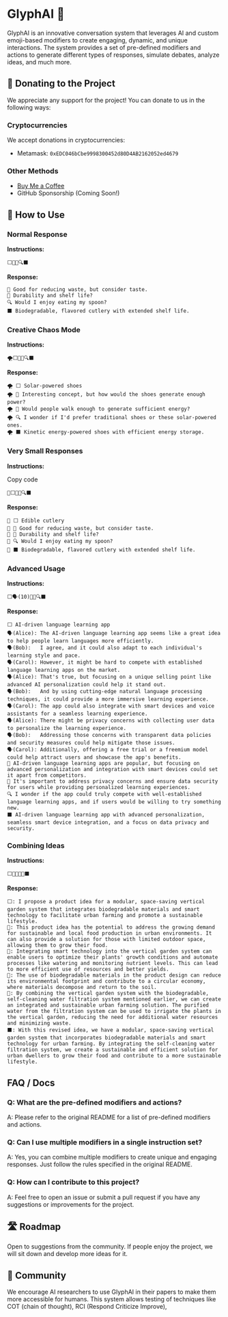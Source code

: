 
# GlyphAI 💌

GlyphAI is an innovative conversation system that leverages AI and custom emoji-based modifiers to create engaging, dynamic, and unique interactions. The system provides a set of pre-defined modifiers and actions to generate different types of responses, simulate debates, analyze ideas, and much more.

## 🎁 Donating to the Project

We appreciate any support for the project! You can donate to us in the following ways:

### Cryptocurrencies

We accept donations in cryptocurrencies:

-   Metamask: `0xEDC046bCbe9998300452d80D4AB2162052ed4679`

### Other Methods

-   [Buy Me a Coffee](https://www.buymeacoffee.com/HeadlessNexus)
-   GitHub Sponsorship (Coming Soon!)

## 🔨 How to Use

### Normal Response

**Instructions:**

```
⬜🔺🔬🔍⬛
```

**Response:**

```⬜ Edible cutlery
🔺 Good for reducing waste, but consider taste.
🔬 Durability and shelf life?
🔍 Would I enjoy eating my spoon?
⬛ Biodegradable, flavored cutlery with extended shelf life.
```

### Creative Chaos Mode

**Instructions:**
```
🌪⬜🔺🔬🔍⬛
``` 

**Response:**
```
🌪 ⬜ Solar-powered shoes
🌪 🔺 Interesting concept, but how would the shoes generate enough power?
🌪 🔬 Would people walk enough to generate sufficient energy?
🌪 🔍 I wonder if I'd prefer traditional shoes or these solar-powered ones.
🌪 ⬛ Kinetic energy-powered shoes with efficient energy storage.
``` 

### Very Small Responses

**Instructions:**

Copy code

`📏⬜🔺🔬🔍⬛` 

**Response:**

```
📏 ⬜ Edible cutlery
📏 🔺 Good for reducing waste, but consider taste.
📏 🔬 Durability and shelf life?
📏 🔍 Would I enjoy eating my spoon?
📏 ⬛ Biodegradable, flavored cutlery with extended shelf life.
``` 

### Advanced Usage

**Instructions:**
```
⬜🗣(10)🔺🔬🔍⬛
```

**Response:**

```
⬜ AI-driven language learning app
🗣(Alice): The AI-driven language learning app seems like a great idea to help people learn languages more efficiently.
🗣(Bob):   I agree, and it could also adapt to each individual's learning style and pace.
🗣(Carol): However, it might be hard to compete with established language learning apps on the market.
🗣(Alice): That's true, but focusing on a unique selling point like advanced AI personalization could help it stand out.
🗣(Bob):   And by using cutting-edge natural language processing techniques, it could provide a more immersive learning experience.
🗣(Carol): The app could also integrate with smart devices and voice assistants for a seamless learning experience.
🗣(Alice): There might be privacy concerns with collecting user data to personalize the learning experience.
🗣(Bob):   Addressing those concerns with transparent data policies and security measures could help mitigate those issues.
🗣(Carol): Additionally, offering a free trial or a freemium model could help attract users and showcase the app's benefits.
🔺 AI-driven language learning apps are popular, but focusing on advanced personalization and integration with smart devices could set it apart from competitors.
🔬 It's important to address privacy concerns and ensure data security for users while providing personalized learning experiences.
🔍 I wonder if the app could truly compete with well-established language learning apps, and if users would be willing to try something new.
⬛ AI-driven language learning app with advanced personalization, seamless smart device integration, and a focus on data privacy and security.
```
### Combining Ideas

**Instructions:**
```
⬜🔺🔺🔺🌉⬛
``` 

**Response:**
```
⬜: I propose a product idea for a modular, space-saving vertical garden system that integrates biodegradable materials and smart technology to facilitate urban farming and promote a sustainable lifestyle.
🔺: This product idea has the potential to address the growing demand for sustainable and local food production in urban environments. It can also provide a solution for those with limited outdoor space, allowing them to grow their food.
🔺: Integrating smart technology into the vertical garden system can enable users to optimize their plants' growth conditions and automate processes like watering and monitoring nutrient levels. This can lead to more efficient use of resources and better yields.
🔺: The use of biodegradable materials in the product design can reduce its environmental footprint and contribute to a circular economy, where materials decompose and return to the soil.
🌉: By combining the vertical garden system with the biodegradable, self-cleaning water filtration system mentioned earlier, we can create an integrated and sustainable urban farming solution. The purified water from the filtration system can be used to irrigate the plants in the vertical garden, reducing the need for additional water resources and minimizing waste.
⬛: With this revised idea, we have a modular, space-saving vertical garden system that incorporates biodegradable materials and smart technology for urban farming. By integrating the self-cleaning water filtration system, we create a sustainable and efficient solution for urban dwellers to grow their food and contribute to a more sustainable lifestyle.
```

## FAQ / Docs

### Q: What are the pre-defined modifiers and actions?

A: Please refer to the original README for a list of pre-defined modifiers and actions.

### Q: Can I use multiple modifiers in a single instruction set?

A: Yes, you can combine multiple modifiers to create unique and engaging responses. Just follow the rules specified in the original README.

### Q: How can I contribute to this project?

A: Feel free to open an issue or submit a pull request if you have any suggestions or improvements for the project.

## 🛣️ Roadmap

Open to suggestions from the community. If people enjoy the project, we will sit down and develop more ideas for it.

## 🤝 Community

We encourage AI researchers to use GlyphAI in their papers to make them more accessible for humans. This system allows testing of techniques like COT (chain of thought), RCI (Respond Criticize Improve),